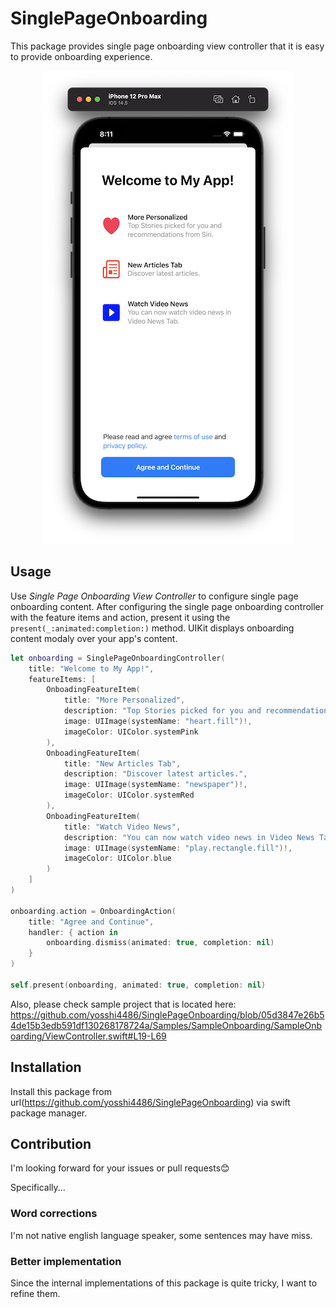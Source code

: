 # SinglePageOnboarding

This package provides single page onboarding view controller that it is easy to provide onboarding experience.

<p align="center">
  <img width="400" height="757" src="./Resources/ScreenShot.png">
</p>

## Usage

Use *Single Page Onboarding View Controller* to configure single page onboarding content. After configuring the single page onboarding controller with the feature items and action, present it using the `present(_:animated:completion:)` method. UIKit displays onboarding content modaly over your app's content.

```swift
let onboarding = SinglePageOnboardingController(
    title: "Welcome to My App!",
    featureItems: [
        OnboadingFeatureItem(
            title: "More Personalized",
            description: "Top Stories picked for you and recommendations from Siri.",
            image: UIImage(systemName: "heart.fill")!,
            imageColor: UIColor.systemPink
        ),
        OnboadingFeatureItem(
            title: "New Articles Tab",
            description: "Discover latest articles.",
            image: UIImage(systemName: "newspaper")!,
            imageColor: UIColor.systemRed
        ),
        OnboadingFeatureItem(
            title: "Watch Video News",
            description: "You can now watch video news in Video News Tab.",
            image: UIImage(systemName: "play.rectangle.fill")!,
            imageColor: UIColor.blue
        )
    ]
)

onboarding.action = OnboardingAction(
    title: "Agree and Continue",
    handler: { action in
        onboarding.dismiss(animated: true, completion: nil)
    }
)

self.present(onboarding, animated: true, completion: nil)
```


Also, please check sample project that is located here:
https://github.com/yosshi4486/SinglePageOnboarding/blob/05d3847e26b54de15b3edb591df130268178724a/Samples/SampleOnboarding/SampleOnboarding/ViewController.swift#L19-L69


## Installation

Install this package from url(https://github.com/yosshi4486/SinglePageOnboarding) via swift package manager.

## Contribution

I'm looking forward for your issues or pull requests😊 

Specifically...

### Word corrections
I'm not native english language speaker, some sentences may have miss.

### Better implementation
Since the internal implementations of this package is quite tricky, I want to refine them.
